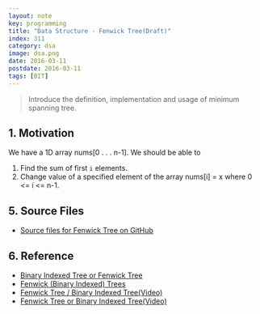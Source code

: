 ```yaml
---
layout: note
key: programming
title: "Data Structure - Fenwick Tree(Draft)"
index: 311
category: dsa
image: dsa.png
date: 2016-03-11
postdate: 2016-03-11
tags: [BIT]
---
```


> Introduce the definition, implementation and usage of minimum spanning tree.

## 1. Motivation
We have a 1D array nums[0 . . . n-1]. We should be able to
1. Find the sum of first `i` elements.
2. Change value of a specified element of the array nums[i] = x where 0 <= i <= n-1.

## 5. Source Files
* [Source files for Fenwick Tree on GitHub](https://github.com/jojozhuang/dsa-java/tree/master/ds-fenwick-tree)

## 6. Reference
* [Binary Indexed Tree or Fenwick Tree](https://www.geeksforgeeks.org/binary-indexed-tree-or-fenwick-tree-2/)
* [Fenwick (Binary Indexed) Trees](https://www.hackerearth.com/practice/data-structures/advanced-data-structures/fenwick-binary-indexed-trees/tutorial/)
* [Fenwick Tree / Binary Indexed Tree(Video)](https://www.youtube.com/watch?v=WbafSgetDDk&t=19s)
* [Fenwick Tree or Binary Indexed Tree(Video)](https://www.youtube.com/watch?v=CWDQJGaN1gY)
